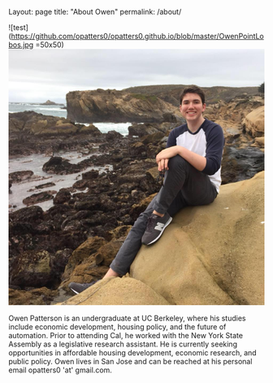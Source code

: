 Layout: page
title: "About Owen"
permalink: /about/

![test](https://github.com/opatters0/opatters0.github.io/blob/master/OwenPointLobos.jpg =50x50)
![image](https://github.com/opatters0/opatters0.github.io/blob/master/OwenPointLobos.jpg)

Owen Patterson is an undergraduate at UC Berkeley, where his studies include economic development, housing policy, and the 
future of automation. Prior to attending Cal, he worked with the New York State Assembly as a legislative research assistant. 
He is currently seeking opportunities in affordable housing development, economic research, and public policy. Owen lives in 
San Jose and can be reached at his personal email opatters0 'at' gmail.com.
